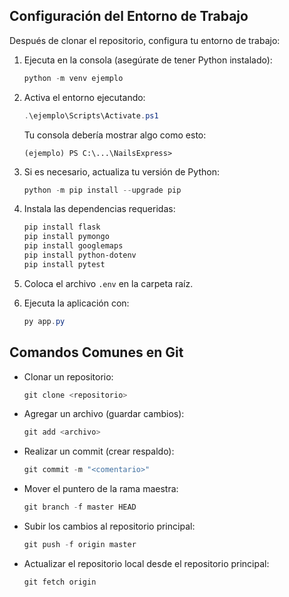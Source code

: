 ## Configuración del Entorno de Trabajo

Después de clonar el repositorio, configura tu entorno de trabajo:

1. Ejecuta en la consola (asegúrate de tener Python instalado):

    ```powershell
    python -m venv ejemplo
    ```

2. Activa el entorno ejecutando:

    ```powershell
    .\ejemplo\Scripts\Activate.ps1
    ```

    Tu consola debería mostrar algo como esto:

    ```
    (ejemplo) PS C:\...\NailsExpress>
    ```

3. Si es necesario, actualiza tu versión de Python:

    ```powershell
    python -m pip install --upgrade pip
    ```

4. Instala las dependencias requeridas:

    ```powershell
    pip install flask
    pip install pymongo
    pip install googlemaps
    pip install python-dotenv
    pip install pytest
    ```

5. Coloca el archivo `.env` en la carpeta raíz.

6. Ejecuta la aplicación con:

    ```powershell
    py app.py
    ```

## Comandos Comunes en Git

- Clonar un repositorio:

    ```powershell
    git clone <repositorio>
    ```

- Agregar un archivo (guardar cambios):

    ```powershell
    git add <archivo>
    ```

- Realizar un commit (crear respaldo):

    ```powershell
    git commit -m "<comentario>"
    ```

- Mover el puntero de la rama maestra:

    ```powershell
    git branch -f master HEAD
    ```

- Subir los cambios al repositorio principal:

    ```powershell
    git push -f origin master
    ```

- Actualizar el repositorio local desde el repositorio principal:

    ```powershell
    git fetch origin
    ```
